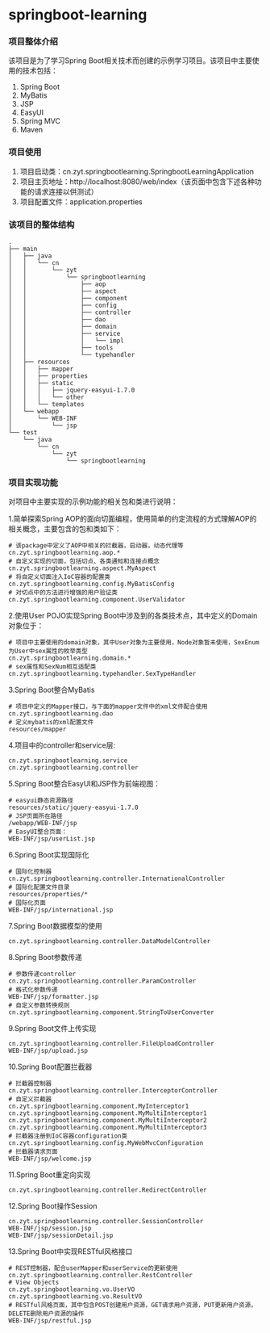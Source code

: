 # springboot-learning
### 项目整体介绍
该项目是为了学习Spring Boot相关技术而创建的示例学习项目。该项目中主要使用的技术包括：
1. Spring Boot
2. MyBatis
3. JSP
4. EasyUI
5. Spring MVC
6. Maven

### 项目使用
1. 项目启动类：cn.zyt.springbootlearning.SpringbootLearningApplication
2. 项目主页地址：http://localhost:8080/web/index（该页面中包含下述各种功能的请求连接以供测试）
3. 项目配置文件：application.properties

### 该项目的整体结构
```$xslt
.
├── main
│   ├── java
│   │   └── cn
│   │       └── zyt
│   │           └── springbootlearning
│   │               ├── aop
│   │               ├── aspect
│   │               ├── component
│   │               ├── config
│   │               ├── controller
│   │               ├── dao
│   │               ├── domain
│   │               ├── service
│   │               │   └── impl
│   │               ├── tools
│   │               └── typehandler
│   ├── resources
│   │   ├── mapper
│   │   ├── properties
│   │   ├── static
│   │   │   ├── jquery-easyui-1.7.0
│   │   │   └── other
│   │   └── templates
│   └── webapp
│       └── WEB-INF
│           └── jsp
└── test
    └── java
        └── cn
            └── zyt
                └── springbootlearning
```

### 项目实现功能
对项目中主要实现的示例功能的相关包和类进行说明：

1.简单探索Spring AOP的面向切面编程，使用简单的约定流程的方式理解AOP的相关概念，主要包含的包和类如下：
```
# 该package中定义了AOP中相关的拦截器，启动器，动态代理等
cn.zyt.springbootlearning.aop.*
# 自定义实现的切面，包括切点、各类通知和连接点概念
cn.zyt.springbootlearning.aspect.MyAspect
# 将自定义切面注入IoC容器的配置类
cn.zyt.springbootlearning.config.MyBatisConfig
# 对切点中的方法进行增强的用户验证类
cn.zyt.springbootlearning.component.UserValidator
```
2.使用User POJO实现Spring Boot中涉及到的各类技术点，其中定义的Domain对象位于：
```
# 项目中主要使用的domain对象，其中User对象为主要使用，Node对象暂未使用，SexEnum为User中sex属性的枚举类型
cn.zyt.springbootlearning.domain.*
# sex属性和SexNum相互适配类
cn.zyt.springbootlearning.typehandler.SexTypeHandler
```
3.Spring Boot整合MyBatis
```
# 项目中定义的Mapper接口，与下面的mapper文件中的xml文件配合使用
cn.zyt.springbootlearning.dao
# 定义mybatis的xml配置文件
resources/mapper
```
4.项目中的controller和service层:
```
cn.zyt.springbootlearning.service
cn.zyt.springbootlearning.controller
```
5.Spring Boot整合EasyUI和JSP作为前端视图：
```
# easyui静态资源路径
resources/static/jquery-easyui-1.7.0
# JSP页面所在路径
/webapp/WEB-INF/jsp
# EasyUI整合页面：
WEB-INF/jsp/userList.jsp
```
6.Spring Boot实现国际化
```
# 国际化控制器
cn.zyt.springbootlearning.controller.InternationalController
# 国际化配置文件目录
resources/properties/*
# 国际化页面
WEB-INF/jsp/international.jsp
```
7.Spring Boot数据模型的使用
```
cn.zyt.springbootlearning.controller.DataModelController
```
8.Spring Boot参数传递
```
# 参数传递controller
cn.zyt.springbootlearning.controller.ParamController
# 格式化参数传递
WEB-INF/jsp/formatter.jsp
# 自定义参数转换规则
cn.zyt.springbootlearning.component.StringToUserConverter
```
9.Spring Boot文件上传实现
```$xslt
cn.zyt.springbootlearning.controller.FileUploadController
WEB-INF/jsp/upload.jsp
```
10.Spring Boot配置拦截器
```$xslt
# 拦截器控制器
cn.zyt.springbootlearning.controller.InterceptorController
# 自定义拦截器
cn.zyt.springbootlearning.component.MyInterceptor1
cn.zyt.springbootlearning.component.MyMultiInterceptor1
cn.zyt.springbootlearning.component.MyMultiInterceptor2
cn.zyt.springbootlearning.component.MyMultiInterceptor3
# 拦截器注册到IoC容器configuration类
cn.zyt.springbootlearning.config.MyWebMvcConfiguration
# 拦截器请求页面
WEB-INF/jsp/welcome.jsp
```
11.Spring Boot重定向实现
```$xslt
cn.zyt.springbootlearning.controller.RedirectController
```
12.Spring Boot操作Session
```$xslt
cn.zyt.springbootlearning.controller.SessionController
WEB-INF/jsp/session.jsp
WEB-INF/jsp/sessionDetail.jsp
```
13.Spring Boot中实现RESTful风格接口
```$xslt
# REST控制器，配合userMapper和userService的更新使用
cn.zyt.springbootlearning.controller.RestController
# View Objects
cn.zyt.springbootlearning.vo.UserVO
cn.zyt.springbootlearning.vo.ResultVO
# RESTful风格页面，其中包含POST创建用户资源，GET请求用户资源，PUT更新用户资源，DELETE删除用户资源的操作
WEB-INF/jsp/restful.jsp
``` 

